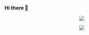 ### Hi there 👋

<p align = "center">
  <img src="https://github-readme-stats.vercel.app/api?username=y-jlord&show_icons=true&theme=dark"/>
</p>
<p align = "center">
  <img src="https://github-readme-stats.vercel.app/api/top-langs/?username=y-jlord&show_icons=true&theme=dark"/>
</p> 


<!--
**y-jlord/y-jlord** is a ✨ _special_ ✨ repository because its `README.md` (this file) appears on your GitHub profile.

Here are some ideas to get you started:

- 🔭 I’m currently working on ...
- 🌱 I’m currently learning ...
- 👯 I’m looking to collaborate on ...
- 🤔 I’m looking for help with ...
- 💬 Ask me about ...
- 📫 How to reach me: ...
- 😄 Pronouns: ...
- ⚡ Fun fact: ...

-->

